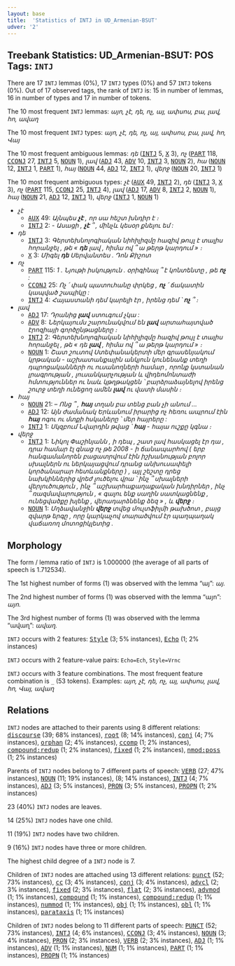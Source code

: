 ```yaml
---
layout: base
title:  'Statistics of INTJ in UD_Armenian-BSUT'
udver: '2'
---
```


## Treebank Statistics: UD_Armenian-BSUT: POS Tags: `INTJ`

There are 17 `INTJ` lemmas (0%), 17 `INTJ` types (0%) and 57 `INTJ` tokens (0%).
Out of 17 observed tags, the rank of `INTJ` is: 15 in number of lemmas, 16 in number of types and 17 in number of tokens.

The 10 most frequent `INTJ` lemmas: <em>այո, չէ, դե, ոչ, այ, ափսոս, բա, լավ, հո, ավաղ</em>

The 10 most frequent `INTJ` types:  <em>այո, չէ, դե, ոչ, այ, ափսոս, բա, լավ, հո, Վայ</em>

The 10 most frequent ambiguous lemmas: <em>դե</em> (<tt><a href="hy_bsut-pos-INTJ.html">INTJ</a></tt> 5, <tt><a href="hy_bsut-pos-X.html">X</a></tt> 3), <em>ոչ</em> (<tt><a href="hy_bsut-pos-PART.html">PART</a></tt> 118, <tt><a href="hy_bsut-pos-CCONJ.html">CCONJ</a></tt> 27, <tt><a href="hy_bsut-pos-INTJ.html">INTJ</a></tt> 5, <tt><a href="hy_bsut-pos-NOUN.html">NOUN</a></tt> 1), <em>լավ</em> (<tt><a href="hy_bsut-pos-ADJ.html">ADJ</a></tt> 43, <tt><a href="hy_bsut-pos-ADV.html">ADV</a></tt> 10, <tt><a href="hy_bsut-pos-INTJ.html">INTJ</a></tt> 3, <tt><a href="hy_bsut-pos-NOUN.html">NOUN</a></tt> 2), <em>հա</em> (<tt><a href="hy_bsut-pos-NOUN.html">NOUN</a></tt> 12, <tt><a href="hy_bsut-pos-INTJ.html">INTJ</a></tt> 1, <tt><a href="hy_bsut-pos-PART.html">PART</a></tt> 1), <em>հայ</em> (<tt><a href="hy_bsut-pos-NOUN.html">NOUN</a></tt> 44, <tt><a href="hy_bsut-pos-ADJ.html">ADJ</a></tt> 12, <tt><a href="hy_bsut-pos-INTJ.html">INTJ</a></tt> 1), <em>վերջ</em> (<tt><a href="hy_bsut-pos-NOUN.html">NOUN</a></tt> 20, <tt><a href="hy_bsut-pos-INTJ.html">INTJ</a></tt> 1)

The 10 most frequent ambiguous types:  <em>չէ</em> (<tt><a href="hy_bsut-pos-AUX.html">AUX</a></tt> 49, <tt><a href="hy_bsut-pos-INTJ.html">INTJ</a></tt> 2), <em>դե</em> (<tt><a href="hy_bsut-pos-INTJ.html">INTJ</a></tt> 3, <tt><a href="hy_bsut-pos-X.html">X</a></tt> 3), <em>ոչ</em> (<tt><a href="hy_bsut-pos-PART.html">PART</a></tt> 115, <tt><a href="hy_bsut-pos-CCONJ.html">CCONJ</a></tt> 25, <tt><a href="hy_bsut-pos-INTJ.html">INTJ</a></tt> 4), <em>լավ</em> (<tt><a href="hy_bsut-pos-ADJ.html">ADJ</a></tt> 17, <tt><a href="hy_bsut-pos-ADV.html">ADV</a></tt> 8, <tt><a href="hy_bsut-pos-INTJ.html">INTJ</a></tt> 2, <tt><a href="hy_bsut-pos-NOUN.html">NOUN</a></tt> 1), <em>հայ</em> (<tt><a href="hy_bsut-pos-NOUN.html">NOUN</a></tt> 21, <tt><a href="hy_bsut-pos-ADJ.html">ADJ</a></tt> 12, <tt><a href="hy_bsut-pos-INTJ.html">INTJ</a></tt> 1), <em>վերջ</em> (<tt><a href="hy_bsut-pos-INTJ.html">INTJ</a></tt> 1, <tt><a href="hy_bsut-pos-NOUN.html">NOUN</a></tt> 1)


* <em>չէ</em>
  * <tt><a href="hy_bsut-pos-AUX.html">AUX</a></tt> 49: <em>Այնպես <b>չէ</b> , որ սա հեշտ խնդիր է ։</em>
  * <tt><a href="hy_bsut-pos-INTJ.html">INTJ</a></tt> 2: <em>- Ասացի , <b>չէ</b> ՞ , մինչև կեսօր քնելու եմ :</em>
* <em>դե</em>
  * <tt><a href="hy_bsut-pos-INTJ.html">INTJ</a></tt> 3: <em>Գերտեխնոլոգիական նիհիլիզմը հազիվ թույլ է տալիս հորանջել , թե « <b>դե</b> լավ , հիմա ով ՞ ա թերթ կարդում » ։</em>
  * <tt><a href="hy_bsut-pos-X.html">X</a></tt> 3: <em>Միգել <b>դե</b> Սերվանտես . Դոն Քիշոտ</em>
* <em>ոչ</em>
  * <tt><a href="hy_bsut-pos-PART.html">PART</a></tt> 115: <em>1 . Նյութի իսկություն . օրիգինալ ՞ է կոնտենտը , թե <b>ոչ</b> :</em>
  * <tt><a href="hy_bsut-pos-CCONJ.html">CCONJ</a></tt> 25: <em>Ոչ ՛ փակ պատուհանը փրկեց , <b>ոչ</b> ՛ ճակատին կապված շապիկը :</em>
  * <tt><a href="hy_bsut-pos-INTJ.html">INTJ</a></tt> 4: <em>Հայաստանի դեմ կարելի էր , իրենց դեմ ՝ <b>ոչ</b> ՞ ։</em>
* <em>լավ</em>
  * <tt><a href="hy_bsut-pos-ADJ.html">ADJ</a></tt> 17: <em>Դրանից <b>լավ</b> ստուգում չկա :</em>
  * <tt><a href="hy_bsut-pos-ADV.html">ADV</a></tt> 8: <em>Ներկայումս շարունակվում են <b>լավ</b> արտահայտված էրոզիայի գործընթացները ։</em>
  * <tt><a href="hy_bsut-pos-INTJ.html">INTJ</a></tt> 2: <em>Գերտեխնոլոգիական նիհիլիզմը հազիվ թույլ է տալիս հորանջել , թե « դե <b>լավ</b> , հիմա ով ՞ ա թերթ կարդում » ։</em>
  * <tt><a href="hy_bsut-pos-NOUN.html">NOUN</a></tt> 1: <em>Շատ շուտով Ստեփանակերտի մեր գրասենյակում կրթական - աշխատանքային անկյուն կունենանք տեղի դպրոցականների ու ուսանողների համար , որոնք կստանան լրագրության , լուսանկարչության և վիդեոմոնտաժի հմտություններ ու նաև կթղթակցեն ՝ բարձրաձայնելով իրենց շուրջ տեղի ունեցող ամեն <b>լավ</b> ու վատի մասին ։</em>
* <em>հայ</em>
  * <tt><a href="hy_bsut-pos-NOUN.html">NOUN</a></tt> 21: <em>– Ոնց ՞ , <b>հայ</b> տղան բա տենց բան չի անում …</em>
  * <tt><a href="hy_bsut-pos-ADJ.html">ADJ</a></tt> 12: <em>Այն ժամանակ Երևանում իրարից ոչ հեռու ապրում էին <b>հայ</b> ոգու ու մտքի հսկաները ՝ մեր հայրերը :</em>
  * <tt><a href="hy_bsut-pos-INTJ.html">INTJ</a></tt> 1: <em>Սկզբում Նվարդին թվաց ՝ <b>հայ</b> - հայա ուշքը կգնա ։</em>
* <em>վերջ</em>
  * <tt><a href="hy_bsut-pos-INTJ.html">INTJ</a></tt> 1: <em>Նիկոլ Փաշինյանն , ի դեպ , շատ լավ հասկացել էր դա , դրա համար էլ գնաց ոչ թե 2008 - ի ճանապարհով ( երբ հանգամանորեն բացատրվում էին իշխանության բոլոր սխալներն ու ներկայացվում դրանց անխուսափելի կործանարար հետևանքները ) , այլ շեշտը դրեց նախկիններից վրեժ լուծելու վրա ՝ ինչ ՞ սխալների վերլուծություն , ինչ ՞ աշխարհաքաղաքական խնդիրներ , ինչ ՞ ռազմավարություն , « գալու ենք սաղին սատկացնենք , ունեցվածքը խլենք , վերադարձնենք ձեզ » , և <b>վերջ</b> ։</em>
  * <tt><a href="hy_bsut-pos-NOUN.html">NOUN</a></tt> 1: <em>Մղձավանջին <b>վերջ</b> տվեց մուլտֆիլմի թախծոտ , բայց զվարթ երգը , որը կարկաչով տարածվում էր պաղպաղակ վաճառող մոտոցիկլետից .</em>

## Morphology

The form / lemma ratio of `INTJ` is 1.000000 (the average of all parts of speech is 1.712534).

The 1st highest number of forms (1) was observed with the lemma “այ”: <em>այ</em>.

The 2nd highest number of forms (1) was observed with the lemma “այո”: <em>այո</em>.

The 3rd highest number of forms (1) was observed with the lemma “ավաղ”: <em>ավաղ</em>.

`INTJ` occurs with 2 features: <tt><a href="hy_bsut-feat-Style.html">Style</a></tt> (3; 5% instances), <tt><a href="hy_bsut-feat-Echo.html">Echo</a></tt> (1; 2% instances)

`INTJ` occurs with 2 feature-value pairs: `Echo=Ech`, `Style=Vrnc`

`INTJ` occurs with 3 feature combinations.
The most frequent feature combination is `_` (53 tokens).
Examples: <em>այո, չէ, դե, ոչ, այ, ափսոս, լավ, հո, Վայ, ավաղ</em>


## Relations

`INTJ` nodes are attached to their parents using 8 different relations: <tt><a href="hy_bsut-dep-discourse.html">discourse</a></tt> (39; 68% instances), <tt><a href="hy_bsut-dep-root.html">root</a></tt> (8; 14% instances), <tt><a href="hy_bsut-dep-conj.html">conj</a></tt> (4; 7% instances), <tt><a href="hy_bsut-dep-orphan.html">orphan</a></tt> (2; 4% instances), <tt><a href="hy_bsut-dep-ccomp.html">ccomp</a></tt> (1; 2% instances), <tt><a href="hy_bsut-dep-compound-redup.html">compound:redup</a></tt> (1; 2% instances), <tt><a href="hy_bsut-dep-fixed.html">fixed</a></tt> (1; 2% instances), <tt><a href="hy_bsut-dep-nmod-poss.html">nmod:poss</a></tt> (1; 2% instances)

Parents of `INTJ` nodes belong to 7 different parts of speech: <tt><a href="hy_bsut-pos-VERB.html">VERB</a></tt> (27; 47% instances), <tt><a href="hy_bsut-pos-NOUN.html">NOUN</a></tt> (11; 19% instances),  (8; 14% instances), <tt><a href="hy_bsut-pos-INTJ.html">INTJ</a></tt> (4; 7% instances), <tt><a href="hy_bsut-pos-ADJ.html">ADJ</a></tt> (3; 5% instances), <tt><a href="hy_bsut-pos-PRON.html">PRON</a></tt> (3; 5% instances), <tt><a href="hy_bsut-pos-PROPN.html">PROPN</a></tt> (1; 2% instances)

23 (40%) `INTJ` nodes are leaves.

14 (25%) `INTJ` nodes have one child.

11 (19%) `INTJ` nodes have two children.

9 (16%) `INTJ` nodes have three or more children.

The highest child degree of a `INTJ` node is 7.

Children of `INTJ` nodes are attached using 13 different relations: <tt><a href="hy_bsut-dep-punct.html">punct</a></tt> (52; 73% instances), <tt><a href="hy_bsut-dep-cc.html">cc</a></tt> (3; 4% instances), <tt><a href="hy_bsut-dep-conj.html">conj</a></tt> (3; 4% instances), <tt><a href="hy_bsut-dep-advcl.html">advcl</a></tt> (2; 3% instances), <tt><a href="hy_bsut-dep-fixed.html">fixed</a></tt> (2; 3% instances), <tt><a href="hy_bsut-dep-flat.html">flat</a></tt> (2; 3% instances), <tt><a href="hy_bsut-dep-advmod.html">advmod</a></tt> (1; 1% instances), <tt><a href="hy_bsut-dep-compound.html">compound</a></tt> (1; 1% instances), <tt><a href="hy_bsut-dep-compound-redup.html">compound:redup</a></tt> (1; 1% instances), <tt><a href="hy_bsut-dep-nummod.html">nummod</a></tt> (1; 1% instances), <tt><a href="hy_bsut-dep-obj.html">obj</a></tt> (1; 1% instances), <tt><a href="hy_bsut-dep-obl.html">obl</a></tt> (1; 1% instances), <tt><a href="hy_bsut-dep-parataxis.html">parataxis</a></tt> (1; 1% instances)

Children of `INTJ` nodes belong to 11 different parts of speech: <tt><a href="hy_bsut-pos-PUNCT.html">PUNCT</a></tt> (52; 73% instances), <tt><a href="hy_bsut-pos-INTJ.html">INTJ</a></tt> (4; 6% instances), <tt><a href="hy_bsut-pos-CCONJ.html">CCONJ</a></tt> (3; 4% instances), <tt><a href="hy_bsut-pos-NOUN.html">NOUN</a></tt> (3; 4% instances), <tt><a href="hy_bsut-pos-PRON.html">PRON</a></tt> (2; 3% instances), <tt><a href="hy_bsut-pos-VERB.html">VERB</a></tt> (2; 3% instances), <tt><a href="hy_bsut-pos-ADJ.html">ADJ</a></tt> (1; 1% instances), <tt><a href="hy_bsut-pos-ADV.html">ADV</a></tt> (1; 1% instances), <tt><a href="hy_bsut-pos-NUM.html">NUM</a></tt> (1; 1% instances), <tt><a href="hy_bsut-pos-PART.html">PART</a></tt> (1; 1% instances), <tt><a href="hy_bsut-pos-PROPN.html">PROPN</a></tt> (1; 1% instances)

